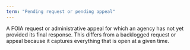 ```yaml
---
term: "Pending request or pending appeal"
---
```


A FOIA request or administrative appeal for which an agency has not yet provided its final response. This differs from a backlogged request or appeal because it captures everything that is open at a given time.

